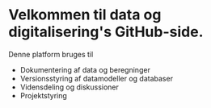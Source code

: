 # Velkommen til data og digitalisering's GitHub-side.

Denne platform bruges til 
- Dokumentering af data og beregninger
- Versionsstyring af datamodeller og databaser
- Vidensdeling og diskussioner
- Projektstyring
